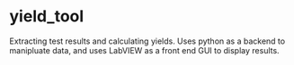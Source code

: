 # yield_tool
Extracting test results and calculating yields. Uses python as a backend to manipluate data, and uses LabVIEW as a front end GUI to display results.
